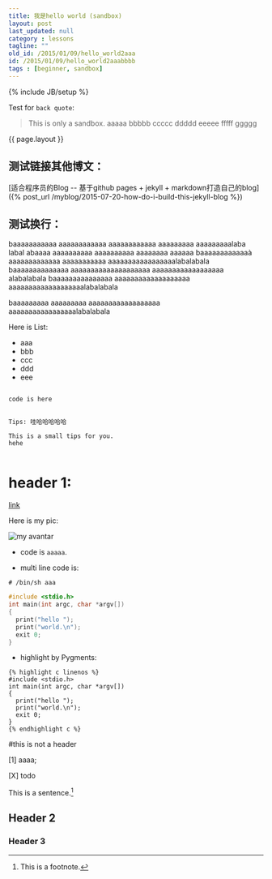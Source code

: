 ```yaml
---
title: 我是hello world (sandbox)
layout: post
last_updated: null
category : lessons
tagline: ""
old_id: /2015/01/09/hello_world2aaa
id: /2015/01/09/hello_world2aaabbbb
tags : [beginner, sandbox]
---
```

{% include JB/setup %}


Test for `back quote`:

> This is only a sandbox.
> aaaaa
> bbbbb
> ccccc
> ddddd
> eeeee
> fffff
> ggggg

<!-- more -->


{{ page.layout }}

## 测试链接其他博文：

[适合程序员的Blog -- 基于github pages + jekyll + markdown打造自己的blog]({% post_url /myblog/2015-07-20-how-do-i-build-this-jekyll-blog %})


## 测试换行：

baaaaaaaaaaa aaaaaaaaaaaa aaaaaaaaaaaa aaaaaaaaa aaaaaaaaalaba labal abaaaa aaaaaaaaaa aaaaaaaaaa aaaaaaaa aaaaaa
baaaaaaaaaaaaà aaaaaaaaaaaaa aaaaaaaaaaa aaaaaaaaaaaaaaaaalabalabala
baaaaaaaaaaaaaa aaaaaaaaaaaaaaaaaaaa aaaaaaaaaaaaaaaaaa alabalabala
baaaaaaaaaaaaaaa aaaaaaaaaaaaaaaaaaa aaaaaaaaaaaaaaaaaaalabalabala

baaaaaaaaa aaaaaaaaa aaaaaaaaaaaaaaaaaa aaaaaaaaaaaaaaaaalabalabala


Here is List:

* aaa
* bbb
* ccc
* ddd
* eee


~~~

code is here

~~~


``` tips

Tips: 哇哈哈哈哈哈

This is a small tips for you.
hehe


```



# header 1:

[link](httpp://aaaa/)

Here is my pic:



![my avantar](/images/1.jpg) 

* code is `aaaaa`.

* multi line code is:

```shell
# /bin/sh aaa

```


```c
#include <stdio.h>
int main(int argc, char *argv[]) 
{
  print("hello ");
  print("world.\n");
  exit 0;
}
```

* highlight by Pygments:

```
{% highlight c linenos %}
#include <stdio.h>
int main(int argc, char *argv[]) 
{
  print("hello ");
  print("world.\n");
  exit 0;
}
{% endhighlight c %}
```

#this is not a header

[1]  aaaa;

[X] todo

This is a sentence.[^1]

## Header 2

### Header 3


[^1]: This is a footnote.

